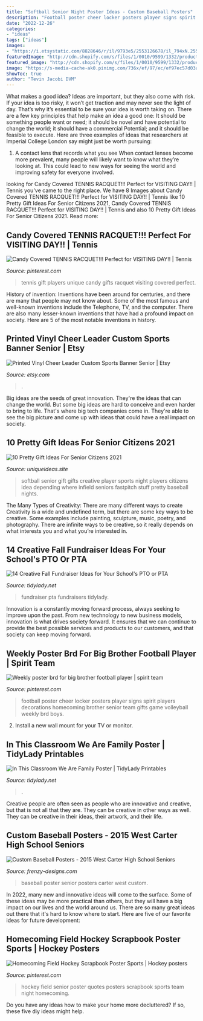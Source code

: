 ```yaml
---
title: "Softball Senior Night Poster Ideas - Custom Baseball Posters"
description: "Football poster cheer locker posters player signs spirit players decorations homecoming brother senior team gifts game volleyball weekly brd boys"
date: "2022-12-26"
categories:
- "ideas"
tags: ["ideas"]
images:
- "https://i.etsystatic.com/8828646/r/il/9793e5/2553126678/il_794xN.2553126678_o5n7.jpg"
featuredImage: "http://cdn.shopify.com/s/files/1/0010/9599/1332/products/il_fullxfull.1280856384_avyf_1200x1200.jpg?v=1573998624"
featured_image: "http://cdn.shopify.com/s/files/1/0010/9599/1332/products/il_fullxfull.1280856384_avyf_1200x1200.jpg?v=1573998624"
image: "https://s-media-cache-ak0.pinimg.com/736x/ef/97/ec/ef97ec57d03af578808cb5439a1e753a.jpg"
ShowToc: true
author: "Tevin Jacobi DVM"
---
```



What makes a good idea?
Ideas are important, but they also come with risk. If your idea is too risky, it won’t get traction and may never see the light of day. That’s why it’s essential to be sure your idea is worth taking on. There are a few key principles that help make an idea a good one: It should be something people want or need; it should be novel and have potential to change the world; it should have a commercial Potential; and it should be feasible to execute. Here are three examples of ideas that researchers at Imperial College London say might just be worth pursuing: 
1. A contact lens that records what you see When contact lenses become more prevalent, many people will likely want to know what they’re looking at. This could lead to new ways for seeing the world and improving safety for everyone involved.

	

		
looking for Candy Covered TENNIS RACQUET!!! Perfect for VISITING DAY!! | Tennis you've came to the right place. We have 8 Images about Candy Covered TENNIS RACQUET!!! Perfect for VISITING DAY!! | Tennis like 10 Pretty Gift Ideas For Senior Citizens 2021, Candy Covered TENNIS RACQUET!!! Perfect for VISITING DAY!! | Tennis and also 10 Pretty Gift Ideas For Senior Citizens 2021. Read more:
		
    
## Candy Covered TENNIS RACQUET!!! Perfect For VISITING DAY!! | Tennis

<img loading=lazy src="https://i.pinimg.com/originals/b7/a3/e1/b7a3e14738f40c4fcb9532be21860ebe.jpg" onerror="this.onerror=null;this.src='https://tse1.mm.bing.net/th?id=OIP.26wFPxceDk3Mus8OWDY2nQHaDj&amp;pid=15.1';" alt="Candy Covered TENNIS RACQUET!!! Perfect for VISITING DAY!! | Tennis">

_Source: pinterest.com_

>tennis gift players unique candy gifts racquet visiting covered perfect. 

	

History of invention:
Inventions have been around for centuries, and there are many that people may not know about. Some of the most famous and well-known inventions include the Telephone, TV, and the computer. There are also many lesser-known inventions that have had a profound impact on society. Here are 5 of the most notable inventions in history.

    
## Printed Vinyl Cheer Leader Custom Sports Banner Senior | Etsy

<img loading=lazy src="https://i.etsystatic.com/8828646/r/il/9793e5/2553126678/il_794xN.2553126678_o5n7.jpg" onerror="this.onerror=null;this.src='https://tse1.mm.bing.net/th?id=OIP.tM901gVVi-9uv3ltfNgApAHaLJ&amp;pid=15.1';" alt="Printed Vinyl Cheer Leader Custom Sports Banner Senior | Etsy">

_Source: etsy.com_

>. 

	

Big ideas are the seeds of great innovation. They're the ideas that can change the world. But some big ideas are hard to conceive and even harder to bring to life. That's where big tech companies come in. They're able to see the big picture and come up with ideas that could have a real impact on society.

    
## 10 Pretty Gift Ideas For Senior Citizens 2021

<img loading=lazy src="https://www.uniqueideas.site/wp-content/uploads/creative-gift-idea-for-a-senior-softball-player-depending-on-where-1.jpg" onerror="this.onerror=null;this.src='https://tse1.mm.bing.net/th?id=OIP.sek3lm5VVOwpWCGHVpvCHQHaHa&amp;pid=15.1';" alt="10 Pretty Gift Ideas For Senior Citizens 2021">

_Source: uniqueideas.site_

>softball senior gift gifts creative player sports night players citizens idea depending where infield seniors fastpitch stuff pretty baseball nights. 

	

The Many Types of Creativity: There are many different ways to create
Creativity is a wide and undefined term, but there are some key ways to be creative. Some examples include painting, sculpture, music, poetry, and photography. There are infinite ways to be creative, so it really depends on what interests you and what you’re interested in.

    
## 14 Creative Fall Fundraiser Ideas For Your School&#039;s PTO Or PTA

<img loading=lazy src="https://cdn.shopify.com/s/files/1/0010/9599/1332/articles/FALLBLOG_1200x1200.jpg?v=1567015277" onerror="this.onerror=null;this.src='https://tse3.mm.bing.net/th?id=OIP.OrcbWJ5Bv55U3CRxmW9M_QHaLH&amp;pid=15.1';" alt="14 Creative Fall Fundraiser Ideas for Your School&#039;s PTO or PTA">

_Source: tidylady.net_

>fundraiser pta fundraisers tidylady. 

	

Innovation is a constantly moving forward process, always seeking to improve upon the past. From new technology to new business models, innovation is what drives society forward. It ensures that we can continue to provide the best possible services and products to our customers, and that society can keep moving forward.

    
## Weekly Poster Brd For Big Brother Football Player | Spirit Team

<img loading=lazy src="https://s-media-cache-ak0.pinimg.com/736x/ef/97/ec/ef97ec57d03af578808cb5439a1e753a.jpg" onerror="this.onerror=null;this.src='https://tse1.mm.bing.net/th?id=OIP.A9qwXq_u6SCIgl9Q3Yw0QwHaJ3&amp;pid=15.1';" alt="Weekly poster brd for big brother football player | spirit team">

_Source: pinterest.com_

>football poster cheer locker posters player signs spirit players decorations homecoming brother senior team gifts game volleyball weekly brd boys. 

	

2. Install a new wall mount for your TV or monitor.

    
## In This Classroom We Are Family Poster | TidyLady Printables

<img loading=lazy src="http://cdn.shopify.com/s/files/1/0010/9599/1332/products/il_fullxfull.1280856384_avyf_1200x1200.jpg?v=1573998624" onerror="this.onerror=null;this.src='https://tse4.mm.bing.net/th?id=OIP.9E-T8sqg1g9pYy6vums0TgHaHa&amp;pid=15.1';" alt="In This Classroom We Are Family Poster | TidyLady Printables">

_Source: tidylady.net_

>. 

	

Creative people are often seen as people who are innovative and creative, but that is not all that they are. They can be creative in other ways as well. They can be creative in their ideas, their artwork, and their life.

    
## Custom Baseball Posters - 2015 West Carter High School Seniors

<img loading=lazy src="http://www.frenzy-designs.com/store/sc_images/products/1156_large_image.jpg" onerror="this.onerror=null;this.src='https://tse2.mm.bing.net/th?id=OIP.7OQWcYSlurnVjFFZ7ZkvEgHaJb&amp;pid=15.1';" alt="Custom Baseball Posters - 2015 West Carter High School Seniors">

_Source: frenzy-designs.com_

>baseball poster senior posters carter west custom. 

	

In 2022, many new and innovative ideas will come to the surface. Some of these ideas may be more practical than others, but they will have a big impact on our lives and the world around us. There are so many great ideas out there that it's hard to know where to start. Here are five of our favorite ideas for future development:

    
## Homecoming Field Hockey Scrapbook Poster Sports | Hockey Posters

<img loading=lazy src="https://i.pinimg.com/736x/be/6e/98/be6e98f9173709b0d96fdec0f0c22730--hockey-quotes-field-hockey.jpg" onerror="this.onerror=null;this.src='https://tse4.mm.bing.net/th?id=OIP.Kuxtrs_MxSD9kMXtrY8lowHaJ3&amp;pid=15.1';" alt="Homecoming Field Hockey Scrapbook Poster Sports | Hockey posters">

_Source: pinterest.com_

>hockey field senior poster quotes posters scrapbook sports team night homecoming. 

	

Do you have any ideas how to make your home more decluttered? If so, these five diy ideas might help.

